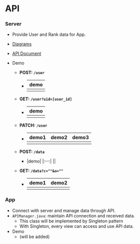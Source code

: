# API

### Server

- Provide User and Rank data for App.
- [Diagrams](https://github.com/GC211MP/API)
- [API Document](https://github.com/GC211MP/API/blob/main/documents/api.md)

- Demo
  - **POST: `/user`**
    - |demo|
      |:--:|
      |![]()|

  - **GET: `/user?uid=[user_id]`**
    - |demo|
      |:--:|
      |![]()|

  - **PATCH: `/user`**
    - |demo1|demo2|demo3|
      |:--:|:--:|:--:|
      |![]()|![]()|![]()|

  - **POST: `/data`**
      - |demo|
      |:--:|
      |![]()|

  - **GET: `/data?c=""&o=""`**
    - |demo1|demo2|
      |:--:|:--:|
      |![]()|![]()|

### App

- Connect with server and manage data through API.
- `APIManager.java`: maintain API connection and received data.
  - This class will be implemented by Singleton pattern
  - With Singleton, every view can access and use API data.
- Demo
  - (will be added)
